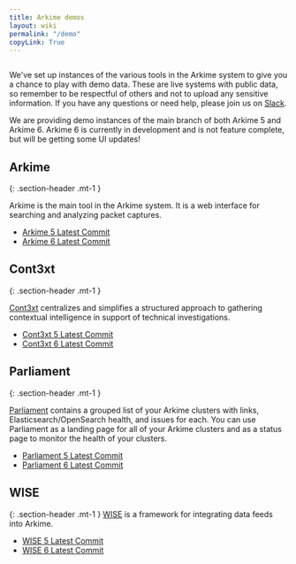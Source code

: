 ```yaml
---
title: Arkime demos
layout: wiki
permalink: "/demo"
copyLink: True
---
```


<div class="full-height-and-width-container with-footer p-3" markdown="1">

<center>
<img class="arkime-brand" />
<audio id="audio"><source src="assets/arkime_short.m4a" type="audio/mpeg" /></audio>
<span class="fa fa-volume-up arkime-pronunciation" onclick="play()"></span>
</center>

We've set up instances of the various tools in the Arkime system to give you a chance to play with demo data.
These are live systems with public data, so remember to be respectful of others and not to upload any sensitive information.
If you have any questions or need help, please join us on [Slack](https://slackinvite.arkime.com/).

We are providing demo instances of the main branch of both Arkime 5 and Arkime 6.
Arkime 6 is currently in development and is not feature complete, but will be getting some UI updates!

## Arkime
{: .section-header .mt-1 }

Arkime is the main tool in the Arkime system. It is a web interface for searching and analyzing packet captures.

* [Arkime 5 Latest Commit](https://demo.arkime.com/sessions/)
* [Arkime 6 Latest Commit](https://demo6.arkime.com/sessions/)

## Cont3xt
{: .section-header .mt-1 }

[Cont3xt](/cont3xt) centralizes and simplifies a structured approach to gathering contextual intelligence in support of technical investigations.

* [Cont3xt 5 Latest Commit](https://cont3xt.arkime.com/)
* [Cont3xt 6 Latest Commit](https://cont3xt6.arkime.com/)

## Parliament
{: .section-header .mt-1 }

[Parliament](/parliament) contains a grouped list of your Arkime clusters with links, Elasticsearch/OpenSearch health, and issues for each. You can use Parliament as a landing page for all of your Arkime clusters and as a status page to monitor the health of your clusters.

* [Parliament 5 Latest Commit](https://parliament.arkime.com/)
* [Parliament 6 Latest Commit](https://parliament6.arkime.com/)

## WISE
{: .section-header .mt-1 }
[WISE](/wise) is a framework for integrating data feeds into Arkime.

* [WISE 5 Latest Commit](https://wise.arkime.com/)
* [WISE 6 Latest Commit](https://wise6.arkime.com/)
</div>
